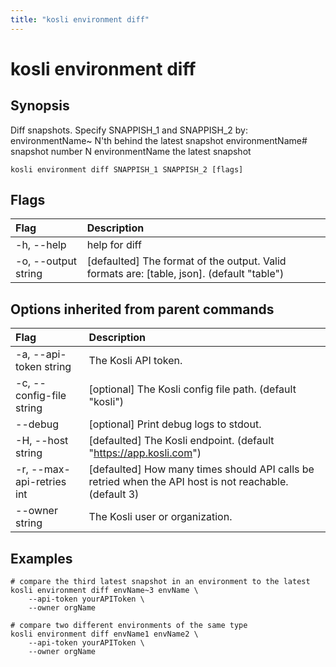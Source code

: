 ```yaml
---
title: "kosli environment diff"
---
```


# kosli environment diff

## Synopsis

Diff snapshots.
Specify SNAPPISH_1 and SNAPPISH_2 by:
	environmentName~<N>  N'th behind the latest snapshot
	environmentName#<N>  snapshot number N
	environmentName      the latest snapshot

```shell
kosli environment diff SNAPPISH_1 SNAPPISH_2 [flags]
```

## Flags
| Flag | Description |
| :--- | :--- |
|    -h, --help  |  help for diff  |
|    -o, --output string  |  [defaulted] The format of the output. Valid formats are: [table, json]. (default "table")  |


## Options inherited from parent commands
| Flag | Description |
| :--- | :--- |
|    -a, --api-token string  |  The Kosli API token.  |
|    -c, --config-file string  |  [optional] The Kosli config file path. (default "kosli")  |
|        --debug  |  [optional] Print debug logs to stdout.  |
|    -H, --host string  |  [defaulted] The Kosli endpoint. (default "https://app.kosli.com")  |
|    -r, --max-api-retries int  |  [defaulted] How many times should API calls be retried when the API host is not reachable. (default 3)  |
|        --owner string  |  The Kosli user or organization.  |


## Examples

```shell
# compare the third latest snapshot in an environment to the latest
kosli environment diff envName~3 envName \
	--api-token yourAPIToken \
	--owner orgName
	
# compare two different environments of the same type
kosli environment diff envName1 envName2 \
	--api-token yourAPIToken \
	--owner orgName
```


